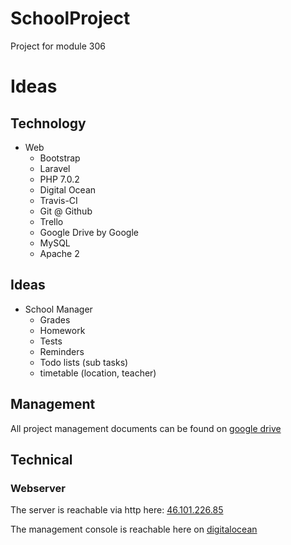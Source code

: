# SchoolProject
Project for module 306

# Ideas
## Technology
- Web
	- Bootstrap
	- Laravel
	- PHP 7.0.2
	- Digital Ocean
	- Travis-CI
	- Git @ Github
	- Trello
	- Google Drive by Google
	- MySQL
	- Apache 2

## Ideas
- School Manager
  - Grades
  - Homework
  - Tests
  - Reminders
  - Todo lists (sub tasks)
  - timetable (location, teacher)
  
## Management
All project management documents can be found on [google drive](https://drive.google.com/drive/folders/0B817XkuekfgYS1luV2RRSHpVOG8)


## Technical
### Webserver
The server is reachable via http here: [46.101.226.85](http://46.101.226.85/)

The management console is reachable here on [digitalocean](https://cloud.digitalocean.com/droplets/10094949)
